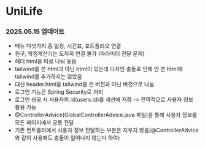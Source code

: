 # UniLife
### 2025.05.15 업데이트
- 메뉴 다섯가지 중 일정, 시간표, 포트폴리오 연결
- 친구, 학점계산기는 도저히 연결 불가 (파라미터 전달 문제)
- 헤더 html을 따로 나눠 놓음
- tailwind를 쓴 html과 아닌 html이 있는데 디자인 충돌로 인해 안 쓴 html에 tailwind를 추가하지는 않았음
- 대신 header.html을 tailwind를 쓴 버전과 아닌 버전으로 나눔
- 로그인 기능은 Spring Security로 처리
- 로그인 성공 시 사용자의 id(users.id)를 세션에 저장 -> 전역적으로 사용자 정보 활용 가능
- @ControllerAdvice(GlobalControllerAdvice.java 파일)을 통해 사용자 정보를 모든 페이지에서 공통 전달
- 기존 컨트롤러에서 사용자 정보 전달하는 부분은 지우지 않음(@ControllerAdvice와 같이 사용해도 충돌이 일어나지 않는다 하여)
